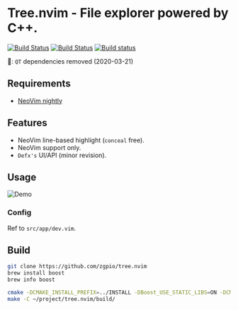 # Tree.nvim - File explorer powered by C++.

[![Build Status](https://circleci.com/gh/zgpio/tree.nvim.svg?style=svg)](https://circleci.com/gh/zgpio/tree.nvim)
[![Build Status](https://travis-ci.org/zgpio/tree.nvim.svg?branch=master)](https://travis-ci.org/zgpio/tree.nvim)
[![Build status](https://ci.appveyor.com/api/projects/status/v0tb04id681b49xx/branch/master?svg=true)](https://ci.appveyor.com/project/zgpio/tree-nvim/branch/master)

🎉: `QT` dependencies removed (2020-03-21)

## Requirements
- [NeoVim nightly](https://github.com/neovim/neovim/releases/tag/nightly)

## Features
- NeoVim line-based highlight (`conceal` free).
- NeoVim support only.
- `Defx's` UI/API (minor revision).

## Usage
![Demo](https://user-images.githubusercontent.com/19503791/68298747-1d6df180-00d5-11ea-8139-3c96ed492334.png)

### Config
Ref to `src/app/dev.vim`.

## Build
```sh
git clone https://github.com/zgpio/tree.nvim
brew install boost
brew info boost

cmake -DCMAKE_INSTALL_PREFIX=../INSTALL -DBoost_USE_STATIC_LIBS=ON -DCMAKE_BUILD_TYPE=Release -S ~/project/tree.nvim/ -B ~/project/tree.nvim/build
make -C ~/project/tree.nvim/build/
```
